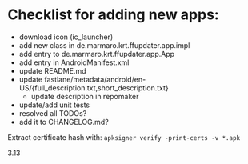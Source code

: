# Checklist for adding new apps:
- download icon (ic_launcher)
- add new class in de.marmaro.krt.ffupdater.app.impl
- add entry to de.marmaro.krt.ffupdater.app.App
- add entry in AndroidManifest.xml <queries>
- update README.md
- update fastlane/metadata/android/en-US/{full_description.txt,short_description.txt}
  - update description in repomaker
- update/add unit tests
- resolved all TODOs?
- add it to CHANGELOG.md?

Extract certificate hash with: `apksigner verify -print-certs -v *.apk`

3.13


